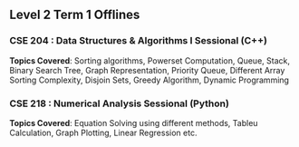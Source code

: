 ## Level 2 Term 1 Offlines

### CSE 204 : Data Structures & Algorithms I Sessional (C++)
**Topics Covered**: Sorting algorithms, Powerset Computation, Queue, Stack, Binary Search Tree, Graph Representation, Priority Queue, Different Array Sorting Complexity, Disjoin Sets, Greedy Algorithm, Dynamic Programming

### CSE 218 : Numerical Analysis Sessional (Python)
**Topics Covered**: Equation Solving using different methods, Tableu Calculation, Graph Plotting, Linear Regression etc.
